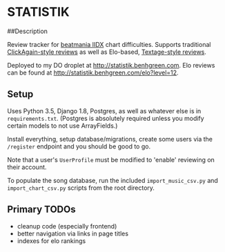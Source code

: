 # STATISTIK

##Description

Review tracker for [beatmania IIDX](https://en.wikipedia.org/wiki/Beatmania_IIDX) chart difficulties. Supports traditional [ClickAgain-style reviews](http://clickagain.sakura.ne.jp/cgi-bin/sort11/data.cgi?level12=1) as well as Elo-based, [Textage-style reviews](http://textage.cc/banner/sortrank.html?3).

Deployed to my DO droplet at http://statistik.benhgreen.com.
Elo reviews can be found at http://statistik.benhgreen.com/elo?level=12.

## Setup
Uses Python 3.5, Django 1.8, Postgres, as well as whatever else is in `requirements.txt`.
(Postgres is absolutely required unless you modify certain models to not use ArrayFields.)

Install everything, setup database/migrations, create some users via the `/register`
endpoint and you should be good to go.

Note that a user's `UserProfile` must be modified to 'enable' reviewing on their account.

To populate the song database, run the included `import_music_csv.py` and
`import_chart_csv.py` scripts from the root directory.

## Primary TODOs
- cleanup code (especially frontend)
- better navigation via links in page titles
- indexes for elo rankings
